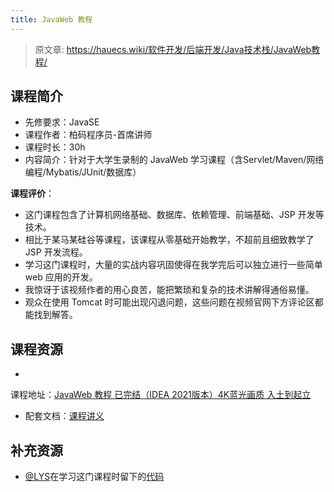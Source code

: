 ```yaml
---
title: JavaWeb 教程
---
```


> 原文章: <https://hauecs.wiki/软件开发/后端开发/Java技术栈/JavaWeb教程/>

## 课程简介

<!-- 此处按照视频信息填写即可 -->

- 先修要求：JavaSE
- 课程作者：柏码程序员-首席讲师
- 课程时长：30h
- 内容简介：针对于大学生录制的 JavaWeb 学习课程（含Servlet/Maven/网络编程/Mybatis/JUnit/数据库）

**课程评价**：

<!-- 介绍学习该门课程主观感受，内容包括但不限于：
    （1）课程覆盖的知识点范围
    （2）与同类课程相比它的优势与特点
    （3）学习这门课程的体验与感受（必须要有）
    （4）自学这门课的注意点（踩过的坑、难度预警等等）
    （5）... ...
     注意使用无序列表分割过长的语句，且句尾加上“。”
-->

* 这门课程包含了计算机网络基础、数据库、依赖管理、前端基础、JSP 开发等技术。
* 相比于某马某硅谷等课程，该课程从零基础开始教学，不超前且细致教学了 JSP 开发流程。
* 学习这门课程时，大量的实战内容巩固使得在我学完后可以独立进行一些简单 web 应用的开发。
* 我惊讶于该视频作者的用心良苦，能把繁琐和复杂的技术讲解得通俗易懂。
* 观众在使用 Tomcat 时可能出现闪退问题，这些问题在视频官网下方评论区都能找到解答。

## 课程资源

<!-- 此处请尽量保证课程地址和文档链接长久有效
    （1）视频地址：[标题与链接课程标题尽量照应]()
    （2）配套文档：[标题可以说明文档来源等信息]()
-->

-
课程地址：[JavaWeb 教程 已完结（IDEA 2021版本）4K蓝光画质 入土到起立](https://www.bilibili.com/video/BV1CL4y1i7qR/?spm_id_from=333.999.0.0&vd_source=ce95ad6607d316dd76f87b90ab69fa3f)
- 配套文档：[课程讲义](https://itbaima.net/document/1/0/0)

## 补充资源

<!-- 请尽量补充相关学习资源，实在没有请尽量保证课程配套文档内容详实
    （1）官方文档
    （2）你在学习该课程时参考过的有用的资料
    （3）有用的博客或学习笔记
    （4）... ...
    注意使用无序列表列举
-->

* [@LYS](https://lys2021.com/)在学习这门课程时留下的[代码](https://github.com/Doge2077/learn-javaweb)
